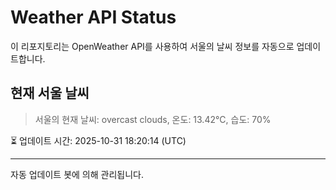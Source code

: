 
# Weather API Status

이 리포지토리는 OpenWeather API를 사용하여 서울의 날씨 정보를 자동으로 업데이트합니다.

## 현재 서울 날씨
> 서울의 현재 날씨: overcast clouds, 온도: 13.42°C, 습도: 70%

⏳ 업데이트 시간: 2025-10-31 18:20:14 (UTC)

---
자동 업데이트 봇에 의해 관리됩니다.
